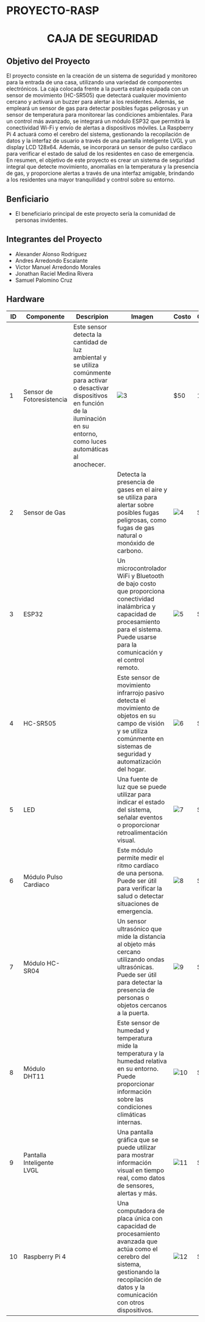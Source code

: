# PROYECTO-RASP

# <p align="center">CAJA DE SEGURIDAD</p>

## Objetivo del Proyecto
El proyecto consiste en la creación de un sistema de seguridad y monitoreo para la entrada de una casa, utilizando una variedad de componentes electrónicos. La caja colocada frente a la puerta estará equipada con un sensor de movimiento (HC-SR505) que detectará cualquier movimiento cercano y activará un buzzer para alertar a los residentes. Además, se empleará un sensor de gas para detectar posibles fugas peligrosas y un sensor de temperatura para monitorear las condiciones ambientales. Para un control más avanzado, se integrará un módulo ESP32 que permitirá la conectividad Wi-Fi y envío de alertas a dispositivos móviles. La Raspberry Pi 4 actuará como el cerebro del sistema, gestionando la recopilación de datos y la interfaz de usuario a través de una pantalla inteligente LVGL y un display LCD 128x64. Además, se incorporará un sensor de pulso cardíaco para verificar el estado de salud de los residentes en caso de emergencia. En resumen, el objetivo de este proyecto es crear un sistema de seguridad integral que detecte movimiento, anomalías en la temperatura y la presencia de gas, y proporcione alertas a través de una interfaz amigable, brindando a los residentes una mayor tranquilidad y control sobre su entorno.

## Benficiario
- El beneficiario principal de este proyecto sería la comunidad de personas invidentes. 
## Integrantes del Proyecto
- Alexander Alonso Rodriguez
- Andres Arredondo Escalante
- Victor Manuel Arredondo Morales
- Jonathan Raciel Medina Rivera
- Samuel Palomino Cruz
## Hardware
| ID | Componente             | Descripion            | Imagen   | Costo | Cantidad |
|----|------------------------|-----------------------|----------|-------|-----------
| 1  |Sensor de Fotoresistencia|Este sensor detecta la cantidad de luz ambiental y se utiliza comúnmente para activar o desactivar dispositivos en función de la iluminación en su entorno, como luces automáticas al anochecer.|![3](https://github.com/AlexAlonRo/PROYECTO-RASP/assets/97119823/87c5d7f8-2548-44eb-96b4-5f13165b1482)| $50 | 1        |
| 2  | Sensor de Gas           | |Detecta la presencia de gases en el aire y se utiliza para alertar sobre posibles fugas peligrosas, como fugas de gas natural o monóxido de carbono.| ![4](https://github.com/AlexAlonRo/PROYECTO-RASP/assets/97119823/c5c76b99-8083-45b9-b3e6-c879ca8b8263) |$70 | 1        |
| 3  | ESP32                   | |Un microcontrolador WiFi y Bluetooth de bajo costo que proporciona conectividad inalámbrica y capacidad de procesamiento para el sistema. Puede usarse para la comunicación y el control remoto.| ![5](https://github.com/AlexAlonRo/PROYECTO-RASP/assets/97119823/4dd19843-7f07-4007-9c4a-b843c400a87e)| $200 | 1        |
| 4  | HC-SR505                | |Este sensor de movimiento infrarrojo pasivo detecta el movimiento de objetos en su campo de visión y se utiliza comúnmente en sistemas de seguridad y automatización del hogar.| ![6](https://github.com/AlexAlonRo/PROYECTO-RASP/assets/97119823/271f7242-f660-49a7-8cc7-cf08072b64f6)| $57 | 1        |
| 5  | LED                     | |Una fuente de luz que se puede utilizar para indicar el estado del sistema, señalar eventos o proporcionar retroalimentación visual.| ![7](https://github.com/AlexAlonRo/PROYECTO-RASP/assets/97119823/1080ae6c-0ed3-4691-b5fc-c96f3bf4cf8c)| $7 | 2        |
| 6  | Módulo Pulso Cardiaco   | | Este módulo permite medir el ritmo cardíaco de una persona. Puede ser útil para verificar la salud o detectar situaciones de emergencia.| ![8](https://github.com/AlexAlonRo/PROYECTO-RASP/assets/97119823/33ddec7c-292d-4fea-83a9-5fd0a2e22eb7)| $77 | 1        |
| 7  | Módulo HC-SR04          | | Un sensor ultrasónico que mide la distancia al objeto más cercano utilizando ondas ultrasónicas. Puede ser útil para detectar la presencia de personas o objetos cercanos a la puerta.| ![9](https://github.com/AlexAlonRo/PROYECTO-RASP/assets/97119823/7738c7a2-d2e8-4361-9acf-2a3e9b81ad16)| $45 | 1        |
| 8  | Módulo DHT11            | |Este sensor de humedad y temperatura mide la temperatura y la humedad relativa en su entorno. Puede proporcionar información sobre las condiciones climáticas internas.| ![10](https://github.com/AlexAlonRo/PROYECTO-RASP/assets/97119823/cb57107a-f3ed-4797-995c-e3bb6c6f3bdc)| $55 | 1        |
| 9  | Pantalla Inteligente LVGL | |Una pantalla gráfica que se puede utilizar para mostrar información visual en tiempo real, como datos de sensores, alertas y más.| ![11](https://github.com/AlexAlonRo/PROYECTO-RASP/assets/97119823/59f063c1-92a7-43de-a9fe-600192e6b7a9)| $800 | 1        |
| 10 | Raspberry Pi 4          | |Una computadora de placa única con capacidad de procesamiento avanzada que actúa como el cerebro del sistema, gestionando la recopilación de datos y la comunicación con otros dispositivos.| ![12](https://github.com/AlexAlonRo/PROYECTO-RASP/assets/97119823/40bf83f4-a600-4e3c-bdfe-5b4e06589391)| $3,400 | 1        |
